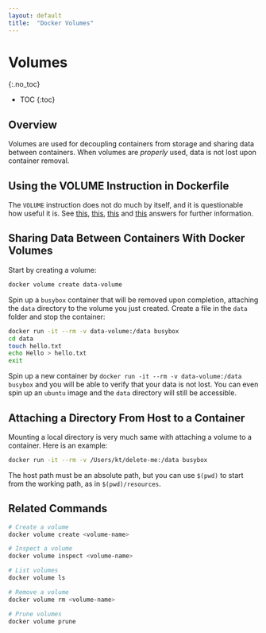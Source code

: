 ```yaml
---
layout: default
title:  "Docker Volumes"
---
```


# Volumes
{:.no_toc}

* TOC
{:toc}

## Overview
Volumes are used for decoupling containers from storage and sharing data between containers. When volumes are _properly_ used, data is not lost upon container removal.

## Using the VOLUME Instruction in Dockerfile
The `VOLUME` instruction does not do much by itself, and it is questionable how useful it is. See [this](https://stackoverflow.com/a/58248523), [this](https://stackoverflow.com/a/49620544), [this](https://stackoverflow.com/a/46992367/1173112) and [this](https://stackoverflow.com/a/58248523) answers for further information.

## Sharing Data Between Containers With Docker Volumes
Start by creating a volume:

```bash
docker volume create data-volume
```

Spin up a `busybox` container that will be removed upon completion, attaching the `data` directory to the volume you just created. Create a file in the `data` folder and stop the container:

```bash
docker run -it --rm -v data-volume:/data busybox
cd data
touch hello.txt
echo Hello > hello.txt
exit
```

Spin up a new container by `docker run -it --rm -v data-volume:/data busybox` and you will be able to verify that your data is not lost. You can even spin up an `ubuntu` image and the `data` directory will still be accessible. 

## Attaching a Directory From Host to a Container
Mounting a local directory is very much same with attaching a volume to a container. Here is an example:

```bash
docker run -it --rm -v /Users/kt/delete-me:/data busybox
```

The host path must be an absolute path, but you can use `$(pwd)` to start from the working path, as in `$(pwd)/resources`.

## Related Commands

```bash
# Create a volume
docker volume create <volume-name>

# Inspect a volume
docker volume inspect <volume-name>

# List volumes
docker volume ls

# Remove a volume
docker volume rm <volume-name>

# Prune volumes
docker volume prune
```
